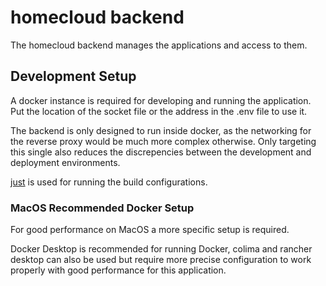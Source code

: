 # homecloud backend

The homecloud backend manages the applications and access to them.

## Development Setup

A docker instance is required for developing and running the application. Put
the location of the socket file or the address in the .env file to use it.

The backend is only designed to run inside docker, as the networking for the
reverse proxy would be much more complex otherwise. Only targeting this single
also reduces the discrepencies between the development and deployment
environments.

[just](https://just.systems) is used for running the build configurations.

### MacOS Recommended Docker Setup

For good performance on MacOS a more specific setup is required.

Docker Desktop is recommended for running Docker, colima and rancher desktop can
also be used but require more precise configuration to work properly with good
performance for this application.

